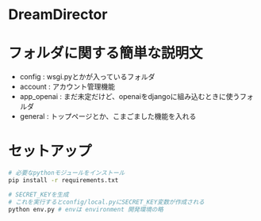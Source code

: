 # DreamDirector

# フォルダに関する簡単な説明文
- config : wsgi.pyとかが入っているフォルダ
- account : アカウント管理機能
- app_openai : まだ未定だけど、openaiをdjangoに組み込むときに使うフォルダ
- general : トップページとか、こまごました機能を入れる

# セットアップ
```bash
# 必要なpythonモジュールをインストール
pip install -r requirements.txt 

# SECRET_KEYを生成
# これを実行するとconfig/local.pyにSECRET_KEY変数が作成される
python env.py # envは environment 開発環境の略
```
